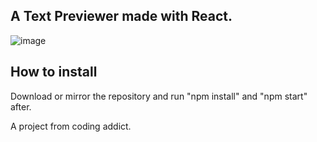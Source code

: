 ## A Text Previewer made with React.
![image](https://github.com/Ericmohn/FormattedTextPreview/assets/68788167/e3acab2e-f295-431e-a90c-d9aa0ebc0e37)



## How to install
Download or mirror the repository and run "npm install" and "npm start" after.

A project from coding addict.
